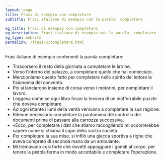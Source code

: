 ```yaml
---
layout: page
title: Frasi di esempio con completare 
subtitle: Frasi italiane di esempio con la parola  completare

og_title: Frasi di esempio con completare 
og_description: Frasi italiane di esempio con la parola  completare
og_type: website
permalink: /frasi/c/completare.html
---
```


Frasi italiane di esempio contenenti la parola completare:


- Trascorsero il resto della giornata a completare le latrine.
- Verso l’interno del palazzo, a completare quello che hai cominciato.
- Menzioniamo questo fatto per completare nello spirito del lettore la fisionomia del convento.
- Poi si lanciarono insieme di corsa verso i motorini, per completare il lavoro.
- Leggeva come se ogni libro fosse la tessera di un inafferrabile puzzle che doveva completare.
- Ad ogni istante i lumi della verità venivano a completare la sua ragione.
- Ritenne necessario completare la pantomima del controllo dei documenti prima di passare alla carrozza successiva.
- «Ecco, per completare i dati che stiamo raccogliendo mi occorrerebbe sapere come si chiama il capo della vostra società.
- Per completare la sua mise, si infilò una giacca sportiva a righe che aveva comprato di seconda mano da un ambulante.
- Mi tremavano così forte che dovetti appoggiare i gomiti al corpo, per tenere la pistola ferma in modo accettabile e completare l’operazione.
